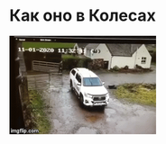# Как оно в Колесах

[gif1]: images/e1fb0078e703279fc2d46cd54672259d.gif "Тонкий уехал в отпуск, а у нас апи"

[gif2]: images/97e7f3a2c626d1734d5242bc13174839.gif "внедрили апи на колёсах"

[gif3]: images/2177f452e2078fe80a3d2bbd924c91e9.gif "работа над баннеркой"

[gif4]: images/8bb527744d16b3493f90addee359d710.gif "Тонкий пришёл на работу"

[gif5]: images/d244cbf82727a465a893dd83fabe6cf7.gif "Тонкий оценивает работу остальных разработчиков"

[gif6]: images/332173d4caba2134da9816d45a612a63.gif "Борода месяц писал кору дуба"

[gif7]: images/f6216d31488012fb859130d5bb4d571e.gif "решили начать использовать зендовские формы"

[gif8]: images/c537c9348cb5fe4b4fcb26a4dcecc9d0.gif "забрали айдрайв"

[gif9]: images/b0050b9864280cbc54d1b3599fbe5fda.gif "Тонкий проводит собеседование"

[gif10]: images/05fd0541714fd6b454fbc74b54acc5a7.gif "Купили кофе-машину"

[gif11]: images/c4d197f67b21d0c42b17a94e5f4b8934.gif "Задал Максиму простой вопрос"

[gif12]: images/a23caa99-d883-40b5-a8d9-4dee16a79b36.gif "Когда Борода проводил собеседования"

[gif13]: images/0275e87a-f1af-457f-a9eb-45263a58f5e9.gif "... или так"

[gif14]: images/e5a6440c-6fcc-4ee9-abbe-405fc3979f48.gif "Максим в 12:45"

[gif15]: images/bb7b6810-b6e1-478b-931a-7c1f756c303c.gif "DROP DATABASE kolesa © mkw"

[gif16]: images/cdc3fb4f-a927-4abc-932a-79a3c8bc06b5.gif "Завели баннерку на одном бекенде вместо четырёх"

[gif17]: images/ff24cc61-2514-43bc-9cf6-d7d964c515e7.gif "Код после SEO-оптимизации"

[gif18]: images/93c36202-00b6-47e8-98bd-c7db3ad92a0f.gif "«Мне некогда читать книгу Pro Git»"

[gif19]: images/225d77ca-3530-4ff6-b325-d5a3c3e3c76b.gif "Fatal error: Call to member function of non-object"

[gif20]: images/208aee70-6569-4b42-bffb-06202ff789e2.gif "«Давайте уменьшим количество http-запросов с помощью AJAX»"

[gif21]: images/83893ce9-3147-4f0a-8614-59ae824a642f.gif "Борода прочитал баг-репорт от Ирины"

[gif22]: images/197b2590-9542-4ff4-a6e5-62304b857ea6.gif "Максим заскучал"

[gif23]: images/6fc43fa7-2165-43b9-8575-fa98c8c9de3d.gif "... или так"

[gif24]: images/c72b9b02-0be9-4f22-aa2c-2a562646a1ae.gif "Хотфикс прямо на продакшне"

[gif25]: images/de0dbfd7-4d6f-48e2-b71b-ff392122ca76.gif "21:30, kolesa.kz"

[gif26]: images/e8869aba-371d-44ee-81fb-ccc8da022404.gif "Директор заметил баг"

[gif27]: images/b49f06c8-7a99-45de-8d2f-cd87675803a3.gif "Максим и парсеры"

[gif28]: images/634bbbaf-295c-47d1-9afa-89f95f42de42.gif "alaps-vm-kolesa-fe1 $ tail -f /var/log/haproxy.log"

[gif29]: images/d9fb59c2-f413-47fd-a03f-3a4bc40cccb9.gif "«Зачем Колёсам штатный админ?!»"

[gif30]: images/aef97578-ddac-4690-b0d4-87832af6a1e6.gif "«Остались мелочи по вёрстке»"

[gif31]: images/8e17afbf-e9bb-4448-963d-d089211de0ed.gif "Троллим Зелёного"

[gif32]: images/096d48ea-5430-4f06-9f93-5e28d07d844f.gif "Троллим Фару"

[gif33]: images/315b6d64-f844-4ee8-8dff-686d2363a39c.gif "Переход на Git"

[gif34]: images/0694daef-7361-48be-bf6b-adca1a5eee9b.gif "Максим обновляет GitLab"

[gif35]: images/dd6a4b3e-f8e3-4c28-85f9-b520a16b106d.gif "Админ с точки зрения программистов"

[gif36]: images/7f8e7f0b-e9c7-459f-9b07-95c14c96f2ee.gif "«Перенесите фичу на Крышу, там же просто копипаста!»"

[gif37]: images/ed7734a2-c78f-4d6c-af24-4ef038020610.gif "Жанат и Аким"

[gif38]: images/22164fab-a34c-44d1-95fc-b2e566c020c2.gif "Борода пишет код"

[gif39]: images/d57656f2-3947-4317-a355-f653bff84433.gif "... или так"

[gif40]: images/d29df67b-ab12-4d3e-b081-6e0e8584ac5e.gif "Утро Тонкого"

[gif41]: images/552ddb9a-9ad0-46a1-aa71-e667990d3d0d.gif "... и вечер Максима"

[gif42]: images/224e70d8-2361-458f-b17f-637d162765a1.gif "Тонкий на merge request'ах"

[gif43]: images/2d8e33a7-bbdc-4efc-b480-eb01d0eecc7c.gif "Своя обёртка над СУБД и кешем"

[gif44]: images/f4a4b036-6e8d-4b1c-914f-0082e02609cd.gif "Выгрузка для Яндекса не работает"

[gif45]: images/61831667-f264-4be1-bfb5-503757092026.gif "Тегированный кеш от Павла Черторогова"

[gif46]: images/2da6235d-3228-406e-b00b-d04ab19ee9f5.gif "Артёма попросили «причесать формы»"

[gif47]: images/1beb7e65-80dd-4a7f-8e2e-bddf710ebcb0.gif "Разработчики и Linux"

[gif48]: images/9ea657eb-472b-4fee-ac31-9c55caadb5f3.gif "«Кто хочет исправить этот баг?»"

[gif49]: images/2fbe4e51-4996-4045-8bdf-bb82cc4a99a0.gif "Лекция по архитектуре Колёс. Третий слева — Зелёный."

[gif50]: images/1786f326-d45a-4e83-9c37-5724468373fb.gif "«Игорь, можешь подойти, у меня тут небольшой замес»"

[gif51]: images/9edcd9ec-d1f5-4bfb-9487-0d39e7d7e152.gif "«Зарелизим это сегодня, в пятницу, ведь ещё всего-лишь 17:10»"

[gif52]: images/2c871dba-1ec4-4a99-9d8f-cb766f8580c3.gif "Николай пришёл работать в Колёса"

[gif53]: images/d4ff7859-9589-46aa-85ff-3b72b76cabcb.gif "Ирина пришла к нам в кабинет"

[gif54]: images/7e045c78-fbd0-4632-93b7-7f15ce3b3da2.gif "Корявая миграция убила в базе статистику за прошлый год, но мы предварительно сделали бекап"

[gif55]: images/fbeced85-a1e0-4809-a2f5-573aae6d5d29.gif "На планёрке:[br]- Сегодня релиз![br]- Да!"

[gif56]: images/13d1bc42-955e-4a0d-864e-4f2dd125eab0.gif "Основной принцип рефакторинга легаси-кода"

[gif57]: images/290580ab-114f-473c-be11-fc74134e27c8.gif "Кто-то по незнанию решил тролльнуть Тонкого"

[gif58]: images/Reynholm-window-exit.gif "Директор, когда мы налажали (в который раз)"

[gif59]: images/80a10f54-7cc1-4493-9058-ed2cef9d0335.gif "Отправили лишних 200К писем"

[gif60]: images/da012dce-3094-4896-998d-d8fc75971b65.gif "Фара ждет, когда запушит Дима, Дима ждёт, когда запушит Гриша, а Борода ждёт, когда запушит хоть кто-нибудь."

[gif61]: images/2645738.gif "Тестировщики в процессе тестирования."

[gif62]: images/1555519_10202715066259058_1086375308_n.jpg "Рабочий процесс отдела разработки — взгляд со стороны."

[gif63]: images/512dcad1-057b-466c-852f-c4068c827200.gif "Тонкий, ты пофиксал ту багу в апишке? (trollface)"

[gif64]: images/46eBiK.gif "Борода перед каждым крупным релизом."

[gif65]: images/022a4b86-b7f5-41cc-927f-1b25bbb12cad.gif "Когда ждёшь, пока Тонкий смотрит твой MR."

[gif66]: images/3bed67f4-c0c7-4659-97c7-59eee58de8d4.gif "Неделю верстали Маркет, сказали «Всё готово» и Начальник решил посмотреть."

[gif67]: images/42b0331c-9193-4047-9db3-6b227bb4b356.gif "Ответ на предложение зарелизить код в пятницу после обеда."

[gif68]: images/d7c21fa0-2037-4ade-b7e6-a92292008e80.gif "Добавляем сезонные коэффициенты в баннерку."

[gif69]: images/market-deploy.gif "Запуск Маркета в пре-продакшн."

[gif70]: images/912503a1-48ed-4aac-b8b9-4217700d726e.gif "Когда заходит Директор."

[gif71]: images/6e593207-c89b-4705-a51c-3179ee18aba3.gif "«Мы сделаем Маркет за полгода»."

[gif72]: images/22e359f0-848e-472e-936e-28f37b62a092.gif "Форма подачи на Маркете."

[gif73]: images/f4c980dc-3240-4aca-8bfd-501e29edafa3.gif "Приняли MR от Григория."

[gif74]: images/7d616e3d-9517-422d-8445-b6f0c4a88e4a.gif "«Начальник, посмотри, я доделал регионы на Маркете!»"

[gif75]: images/b9b74d60-a467-4cf0-bb62-a197efde160c.gif "Тонкий чинит поиск по регионам."

[gif76]: images/3a3cfd91-7556-4bbe-8a68-831f0334caa3.gif "Презентация Маркета акционерам."

[gif77]: images/funny_karma_gifs5_vk_com_stolbn.gif "Решил подъебать Максима."

[gif78]: images/ac1617b1-7404-4149-876a-b11fb5253c1e.gif "Гриша и Артём закрывают issue «Авторский надзор»."

[gif79]: images/8805623a-269d-4456-af18-c906bbbb65a1.gif "Наглядная демонстрация процесса построения «хлебных крошек» на Маркете."

[gif80]: images/126f633143ba7a5cb18e518876963848.gif "Запуск Маркета в продакшн."

[gif81]: images/b7ec30a3-7d85-4517-99e6-0f3a0fb22a66.gif "Так и живём…"

[gif82]: images/dce8e3f8-fc44-475a-95cd-276b5a056a34.gif "Начальник вернулся из отпуска."

[gif83]: images/daily_gifdump_453_0686c076.gif "Доработки после code-review."

[gif84]: images/0f7d6318-194e-49dc-8e08-1e8309af5c98.gif "Процесс разработки Маркета."

[gif85]: images/c9d6808b-f4fe-4330-920e-f80a324b7e1c.gif "В критической ситуации у Максима всегда есть верные помощники."

[gif86]: images/86dc08f74a425513d229e2f425e928ca.gif "Отдел разработки со стороны."

[gif87]: images/67f79f1b-0e60-44b8-8e8d-b055e336f048.gif "Типичное собеседование с Сиропычем."

[gif88]: images/169382_10a4.gif "«Смотри, какую клёвую штуку я сделал!»"

[gif89]: images/2f911054-5a36-4fb5-9633-f0c5b8dc16f0.gif "Нам сказали, что в новом офисе будет open space."

[gif90]: images/3cc73f64-5124-483b-a1ba-175d80f68433.gif "— Игорь, у меня тут такая проблема…[br]— Спроси лучше у Тонкого (trollface)"

[gif91]: images/5e20a3a2-032a-42ca-821f-0958facd97fc.gif "Процесс прохождения Code-review."

[gif92]: images/0ff02d8c-3bf5-493c-8df6-fabb6a72197f.gif "«Код Маркета будет прост и понятен!»"

[gif93]: images/c3e2a8e4-e262-4b4b-af37-2face4615ab6.gif "Тонкий, Аким и валидация на Колёсах."

[gif94]: images/b1b3ca96-efcb-4ecb-ba20-259a49da4c73.gif "Релиз публичного профиля на Маркете."

[gif95]: images/63e1f331-bee2-4648-af36-709f123ea05d.gif "«Должники» на понедельничной планёрке."

[gif96]: images/ce89ea2e-7ed7-4e1d-802c-80661887fd68.gif "Нужно сделать интеграцию баннерки с 1С."

[gif97]: images/4289680e-8be8-4385-abfe-8330cdb7e57a.gif "Очередь на тестирование глазами разработчиков."

[gif98]: images/ef971365-6883-4643-9f5a-cfab15b19cc7.gif "Не понял задачу, не прочитал стандарты кодирования, не написал инструкции для деплоя и что из этого в итоге вышло."

[gif99]: images/Minometchiki.gif "Первая попытка зарелизить «Новые авто»."

[gif100]: images/c7fa5952-c226-4887-aaad-4e6c38b3c061.gif "Нельзя так просто взять и написать код без…"

[gif101]: images/Ckw1Ly.gif "Команда Маркета здесь, здесь все, Никита, Стас и Гриша Метёлкин."

[gif102]: images/4c1bc464-552c-4bc7-b3c2-5038ca168196.gif "Выложили рефакторинг NodLegacy в API."

[gif103]: images/bf6f9e8d-f2e0-414e-9353-925d780f89e3.gif "Максим и MicroCloud."

[gif104]: images/4f95a269-9039-469e-8e9d-695e8be89308.gif "Пока не отдали тестировщикам кнопку деплоя."

[gif105]: images/KeOdr7.gif "Директор разрешил выпилить Гемиус."

[gif106]: images/d14f98a7-115c-4503-9d32-e20d34b2be43.gif "«Ведущие» перед крупным релизом."

[gif107]: images/5a42dc36-7db1-4acb-a388-e5f717e3a316.gif "Копипастим код с Маркета на Колёса."

[gif108]: images/b08faec6-e403-47bb-8c18-41eea6aeee83.gif "Внедряем SSO и ВНЕЗАПНО «Call to undefined function Security\mcrypt_get_iv_size()»"

[gif109]: images/f4e5ada8-3ccc-4ad7-b55b-a75a1a9461ff.gif "Мобильная версия к 20-му апреля."

[gif110]: images/2032e87c-f5bc-4176-b93c-e6fc7cb45df6.gif "Ожидания от мобильной версии Маркета."

[gif111]: images/a4a024bd-004c-40e9-9f89-2c7421eec95f.gif "Сказали запустить моб. версию к 20-му апреля."

[gif112]: images/4997e590-5cb6-4cc2-a61f-90b315a58102.gif "Первый раз настраиваешь сборку в бамбу."

[gif113]: images/71ac6b0c-9d7e-4697-8721-55fc7df913ac.gif "Григорий пишет код."

[gif114]: images/cde893cd-2d8d-4ed0-afb5-488085d00ea6.gif "Мобильная версия Колёс движется к релизу."

[gif115]: images/1375179273_484568944.gif "Начинаем писать автотесты."

[gif116]: images/ezgif-1221069796.gif "Перевод SMS на методы API."

[gif117]: images/c5189909-e240-4ba3-a75b-7f110839e3b9.gif "Проект «Крутые запчасти»."

[gif118]: images/pA9zE.gif "Выработка стандарта css."

[gif119]: images/tumblr_nvr0kzpk7L1uuyy36o1_400.gif "Делаешь большую интересную задачу, но всегда находится что-то срочное."

[gif120]: images/b030f0d5-0daf-4cea-b9c2-6db1e296c248.gif "Работа над платёжным шлюзом."

[gif121]: images/giphy.gif "Когда приоритеты задачи меняются несколько раз в день."

[gif122]: images/giphy1.gif "Это про нас © Директор"

[gif123]: images/681e9b93-078b-48f4-bad1-7e36c492ba24.gif "Льем хотфикс на продакшн «Да там только CSS»"

[gif124]: images/39b023c7-dd64-47b2-a8dc-fa56e2d6a8e6.gif "Релиз сервиса подсчёта просмотров на InfluxDB"

[gif125]: images/5f9aV49HRZNUFeGlv8q8_Softball_Legend.gif "Релиз фичи, полностью покрытой тестами"

[gif126]: images/94b067df-3930-422f-adeb-726505a7c561.gif "Тонкий уходит из Колёс"

[gif127]: images/1456137823-edf7da6903f5d94f90f8f6bb28cb97ef.gif "Когда «немножко сломал» _health в API"

[gif128]: images/4a8afadf-30f1-47d8-946e-799a442f45f4.gif "У нас будет единый API для трёх проектов, говорили они"

[gif129]: images/l2R02CF7AKCEZmeSk.gif "Когда взялся написать скрипт автопродления проверенных авто"

[gif130]: images/502bea02-5ffb-40e7-a8c2-a03ee2e7597d.gif "Тестовый обед в компании"

[gif131]: images/6090b86d-14b5-4a28-916c-935c2dacca77.gif "Гриша предложил помощь с ПШБ"

[gif132]: images/114a9c4e0.gif "OpenStack Swift сломался"

[gif133]: images/200.gif "Каждый раз, когда пытаешься ускорить поиск в API"

[gif134]: images/3oz8xXYDoGM0QUDnfW.gif "Релиз ЛС на Маркете"

[gif135]: images/90c10886-fa59-4f94-b295-834944b38fec.gif "Строим своё хранилище фотографий"

[gif136]: images/borsch1.gif "Мотивация от Алексея"

[gif137]: images/ezgif-1848815824.gif "Разработка формы подачи для Колёс на новом движке"

[gif138]: images/ezgif.com-809bc7cd55.gif "Когда намержили все фиксы по дефектовочному акту в одну ветку и мержим её в мастер"

[gif139]: images/15656170_1431291790221971_2469213678138818560_n.gif "Менеджер, разработчик и задача «Click to add description»"

[gif140]: images/ezgif-1-8150a790ce.gif "Борода и Алексей выбирают между MediaWiki и Confluence"

[gif141]: images/ezgif-1-183daa1517.gif "Когда после PHP изучаешь Golang"

[gif142]: images/tumblr_ojuso5uFbE1s02vreo1_400.gif "Внедряем Clickhouse"

[gif143]: images/e84fa9c2-0247-4afe-9745-0cee51e65ffb.gif "Фоточки не грузятся"

[gif144]: images/e60dca89-c008-4b10-b8f4-5d98b445fbbe.gif "Работа над автокредитом"

[gif145]: images/ezgif-4-00920b173b.gif "Копипастим сочный поиск с Маркета на Колёса"

[gif146]: images/ezgif-4-329f991a7d.gif "Когда сломался эластик"

[gif147]: images/ezgif-4-5cc1f6ebbf.gif "Смотришь PR по автокредиту"

[gif148]: images/fef653a7-7d1a-4492-a5ec-f2cd313f4dc9.gif "Когда релизили PHP7 в API, а сломали PPA"

[gif149]: images/ezgif-3-87bf66a759.gif "Построили отказоустойчивое хранилище фоток (на самом деле нет)"

[gif150]: images/f4f4f273-99f3-4057-a1bb-080fe25f30b9.gif "Процесс внедрения МСФО (проектировали шоколадный фонтан, а получилось это)"

[gif151]: images/ezgif-4-82aba35ff7af.gif "Релиз вип-блока на Колесах"

[gif152]: images/ezgif-1-f115e1e52ca0.gif "Очередной релиз ПШБ"

[gif153]: images/ezgif-1-72dda473be0e.gif "Кода продакт-менеджеру невтерпеж"

[gif154]: images/scooter.gif "Четкое планирование и декомпозиция, а потом дедлайн..."

[gif155]: images/3iywzc.gif "Зарелизили новую фичу, ожидая высокие KPI"

[gif156]: images/3iywkx.gif "Принципы командной работы в действии"

[gif157]: images/vorota.gif "Делаем новый каталог в Колесах"

![Делаем новый каталог в Колесах][gif157]